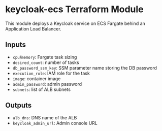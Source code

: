 # keycloak-ecs Terraform Module

This module deploys a Keycloak service on ECS Fargate behind an Application Load Balancer.

## Inputs
- `cpu`/`memory`: Fargate task sizing
- `desired_count`: number of tasks
- `db_password_ssm_key`: SSM parameter name storing the DB password
- `execution_role`: IAM role for the task
- `image`: container image
- `admin_password`: admin password
- `subnets`: list of ALB subnets

## Outputs
- `alb_dns`: DNS name of the ALB
- `keycloak_admin_url`: Admin console URL
